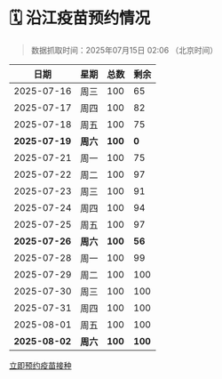 # 🗓️ 沿江疫苗预约情况

> 数据抓取时间：2025年07月15日 02:06 （北京时间）

| 日期 | 星期 | 总数 | 剩余 |
|------|------|------|------|
| 2025-07-16 | 周三 | 100 | 65 |
| 2025-07-17 | 周四 | 100 | 82 |
| 2025-07-18 | 周五 | 100 | 75 |
| **2025-07-19** | **周六** | **100** | **0** |
| 2025-07-21 | 周一 | 100 | 75 |
| 2025-07-22 | 周二 | 100 | 97 |
| 2025-07-23 | 周三 | 100 | 91 |
| 2025-07-24 | 周四 | 100 | 94 |
| 2025-07-25 | 周五 | 100 | 97 |
| **2025-07-26** | **周六** | **100** | **56** |
| 2025-07-28 | 周一 | 100 | 99 |
| 2025-07-29 | 周二 | 100 | 100 |
| 2025-07-30 | 周三 | 100 | 100 |
| 2025-07-31 | 周四 | 100 | 100 |
| 2025-08-01 | 周五 | 100 | 100 |
| **2025-08-02** | **周六** | **100** | **100** |


<div class="button-container">
<a class="btn" href="http://yfzweb.ishequ.net/#/login" target="_blank">立即预约疫苗接种</a>
</div>
